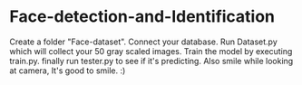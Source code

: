 # Face-detection-and-Identification
Create a folder "Face-dataset".
Connect your database.
Run Dataset.py which will collect your 50 gray scaled images.
Train the model by executing train.py.
finally run tester.py to see if it's predicting.
Also smile while looking at camera, It's good to smile. :)
